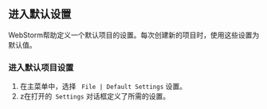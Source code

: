 ## 进入默认设置
WebStorm帮助定义一个默认项目的设置。每次创建新的项目时，使用这些设置为默认值。

### 进入默认项目设置

1. 在主菜单中，选择  ` File | Default Settings`  设置。
2. z在打开的` Settings` 对话框定义了所需的设置。